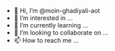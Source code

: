 - 👋 Hi, I’m @moin-ghadiyali-aot
- 👀 I’m interested in ...
- 🌱 I’m currently learning ...
- 💞️ I’m looking to collaborate on ...
- 📫 How to reach me ...

<!---
moin-ghadiyali-aot/moin-ghadiyali-aot is a ✨ special ✨ repository because its `README.md` (this file) appears on your GitHub profile.
You can click the Preview link to take a look at your changes.
--->
